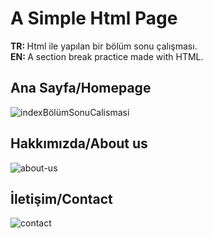 # A Simple Html Page
<b>TR: </b>Html ile yapılan bir bölüm sonu çalışması.<br>
<b>EN: </b>A section break practice made with HTML.<br>

## Ana Sayfa/Homepage
![indexBölümSonuCalismasi](https://user-images.githubusercontent.com/109991448/200278166-52ebaf14-ea80-461c-a209-b2c59c715fdd.jpg)

## Hakkımızda/About us
![about-us](https://user-images.githubusercontent.com/109991448/200278269-165df793-44f9-460e-9070-8768596828b6.jpg)

## İletişim/Contact
![contact](https://user-images.githubusercontent.com/109991448/200278353-2185eca6-668b-4f39-87a5-286c7e20509c.jpg)







